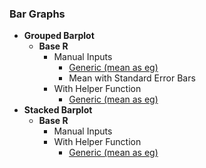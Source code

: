 ### Bar Graphs
- **Grouped Barplot**
  - **Base R**
    - Manual Inputs
      - [Generic (mean as eg)](https://github.com/WANG-JIAYIs/Sample-Code-for-BT1101/blob/8dbaffc719d8d31296a7abc6363e39a6393fa000/%5BSC%5D%20Descriptive%20Analytics/%5BSC%5D%20Data%20Visualisation/%5BM%5D%20Grouped%20Barplot)
      - Mean with Standard Error Bars
    - With Helper Function
      - [Generic (mean as eg)](https://github.com/WANG-JIAYIs/Sample-Code-for-BT1101/blob/fcf5031fae2222aeb846c8382856c704e3a2b0cd/%5BSC%5D%20Descriptive%20Analytics/%5BSC%5D%20Data%20Visualisation/%5BHF%5D%20Grouped%20Barplot)
- **Stacked Barplot**
  - **Base R**
    - Manual Inputs
    - With Helper Function
      - [Generic (mean as eg)](https://github.com/WANG-JIAYIs/Sample-Code-for-BT1101/blob/fcf5031fae2222aeb846c8382856c704e3a2b0cd/%5BSC%5D%20Descriptive%20Analytics/%5BSC%5D%20Data%20Visualisation/%5BHF%5D%20Stacked%20Barplot)
